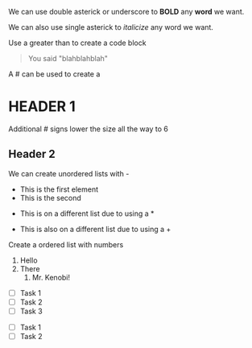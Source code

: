 We can use double asterick or underscore to **BOLD** any __word__ we want.

We can also use single asterick to *italicize* any word we want.

Use a greater than to create a code block

>You said "blahblahblah"

A # can be used to create a 

# HEADER 1

Additional # signs lower the size all the way to 6

## Header 2

We can create unordered lists with -

- This is the first element
- This is the second
* This is on a different list due to using a *
+ This is also on a different list due to using a +

Create a ordered list with numbers
1. Hello
2. There
   1. Mr. Kenobi!

+ [ ] Task 1
+ [ ] Task 2
+ [ ] Task 3

* [ ] Task 1
* [ ] Task 2
